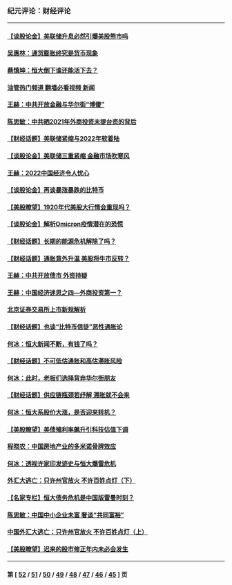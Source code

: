 ### 纪元评论：财经评论
---
#### [【谈股论金】美联储升息必然引爆美股熊市吗](../../pages/nsc1026/n13519194.md?01260330) 
#### [吴惠林：通货膨胀终究是货币现象](../../pages/nsc1026/n13512979.md?01260330) 
#### [蔡慎坤：恒大倒下谁还能活下去？](../../pages/nsc1026/n13501831.md?01260330) 
#### [油管热门频道 翻墙必看视频 新闻](ok?01260330)
#### [王赫：中共开放金融与华尔街“博傻”](../../pages/nsc1026/n13501138.md?01260330) 
#### [陈思敏：中共晒2021年外商投资未提台资的背后](../../pages/nsc1026/n13501057.md?01260330) 
#### [【财经话题】美联储紧缩与2022年软着陆](../../pages/nsc1026/n13498354.md?01260330) 
#### [【谈股论金】美联储三重紧缩 金融市场吹寒风](../../pages/nsc1026/n13487202.md?01260330) 
#### [王赫：2022中国经济令人忧心](../../pages/nsc1026/n13480433.md?01260330) 
#### [【谈股论金】再谈暴涨暴跌的比特币](../../pages/nsc1026/n13428036.md?01260330) 
#### [【美股瞭望】1920年代美股大行情会重现吗？](../../pages/nsc1026/n13425425.md?01260330) 
#### [【谈股论金】解析Omicron疫情潜在的恐慌](../../pages/nsc1026/n13403704.md?01260330) 
#### [【财经话题】长期的能源危机解除了吗？](../../pages/nsc1026/n13378041.md?01260330) 
#### [【财经话题】通胀意外升温 美股将牛市反转？](../../pages/nsc1026/n13370659.md?01260330) 
#### [王赫：中共开放债市 外资持疑](../../pages/nsc1026/n13366203.md?01260330) 
#### [王赫：中国经济迷思之四—外商投资第一？](../../pages/nsc1026/n13354150.md?01260330) 
#### [北京证券交易所上市新规解析](../../pages/nsc1026/n13348292.md?01260330) 
#### [【财经话题】也谈“比特币信徒”恶性通胀论](../../pages/nsc1026/n13331972.md?01260330) 
#### [何冰：恒大新闻不断，有钱了吗？](../../pages/nsc1026/n13325002.md?01260330) 
#### [【财经话题】不可低估通胀和高估滞胀风险](../../pages/nsc1026/n13300505.md?01260330) 
#### [何冰：此时，老板们选择背弃华尔街朋友](../../pages/nsc1026/n13295291.md?01260330) 
#### [【财经话题】供应链瓶颈若纾解 滞胀就不会来](../../pages/nsc1026/n13286759.md?01260330) 
#### [何冰：恒大系股价大涨，是否迎来转机？](../../pages/nsc1026/n13276822.md?01260330) 
#### [【美股瞭望】美债殖利率飙升引科技估值下调](../../pages/nsc1026/n13267775.md?01260330) 
#### [程晓农：中国房地产业的多米诺骨牌效应](../../pages/nsc1026/n13259673.md?01260330) 
#### [何冰：透视许家印发迹史与恒大爆雷危机](../../pages/nsc1026/n13253937.md?01260330) 
#### [外汇大逃亡：只许州官放火 不许百姓点灯（下）](../../pages/nsc1026/n13245748.md?01260330) 
#### [【名家专栏】恒大债务危机是中国版雷曼时刻？](../../pages/nsc1026/n13242613.md?01260330) 
#### [陈思敏：中国中小企业未富 奢谈“共同富裕”](../../pages/nsc1026/n13241213.md?01260330) 
#### [中国外汇大逃亡：只许州官放火 不许百姓点灯（上）](../../pages/nsc1026/n13228773.md?01260330) 
#### [【美股瞭望】迟来的股市修正年内未必会发生](../../pages/nsc1026/n13223100.md?01260330) 

---
#### 第 [ [52](./52.md?01260330) / [51](./51.md?01260330) / [50](./50.md?01260330) / [49](./49.md?01260330) / [48](./48.md?01260330) / [47](./47.md?01260330) / [46](./46.md?01260330) / [45](./45.md?01260330) ] 页
